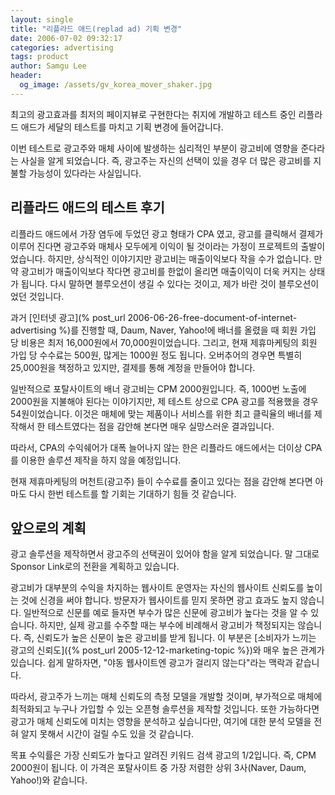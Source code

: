 ```yaml
---
layout: single
title: "리플라드 애드(replad ad) 기획 변경"
date: 2006-07-02 09:32:17
categories: advertising
tags: product
author: Samgu Lee
header:
  og_image: /assets/gv_korea_mover_shaker.jpg
---
```


최고의 광고효과를 최저의 페이지뷰로 구현한다는 취지에 개발하고 테스트 중인 리플라드 애드가 세달의 테스트를 마치고 기획 변경에 들어갑니다.

이번 테스트로 광고주와 매체 사이에 발생하는 심리적인 부분이 광고비에 영향을 준다라는 사실을 알게 되었습니다. 즉, 광고주는 자신의 선택이 있을 경우 더 많은 광고비를 지불할 가능성이 있다라는 사실입니다.

## 리플라드 애드의 테스트 후기

리플라드 애드에서 가장 염두에 두었던 광고 형태가 CPA 였고, 광고를 클릭해서 결제가 이루어 진다면 광고주와 매체사 모두에게 이익이 될 것이라는 가정이 프로젝트의 출발이었습니다. 하지만, 상식적인 이야기지만 광고비는 매출이익보다 작을 수가 없습니다. 만약 광고비가 매출이익보다 작다면 광고비를 한없이 올리면 매출이익이 더욱 커지는 상태가 됩니다. 다시 말하면 블루오션이 생길 수 있다는 것이고, 제가 바란 것이 블루오션이었던 것입니다.

과거 [인터넷 광고](% post_url 2006-06-26-free-document-of-internet-advertising %)를 진행할 때, Daum, Naver, Yahoo!에 배너를 올렸을 때 회원 가입 당 비용은 최저 16,000원에서 70,000원이었습니다. 그리고, 현재 제휴마케팅의 회원 가입 당 수수료는 500원, 많게는 1000원 정도 됩니다. 오버추어의 경우면 특별히 25,000원을 책정하고 있지만, 결제를 통해 계정을 만들어야 합니다.

일반적으로 포탈사이트의 배너 광고비는 CPM 2000원입니다. 즉, 1000번 노출에 2000원을 지불해야 된다는 이야기지만, 제 테스트 상으로 CPA 광고를 적용했을 경우 54원이었습니다. 이것은 매체에 맞는 제품이나 서비스를 위한 최고 클릭율의 배너를 제작해서 한 테스트였다는 점을 감안해 본다면 매우 실망스러운 결과입니다.

따라서, CPA의 수익쉐어가 대폭 늘어나지 않는 한은 리플라드 애드에서는 더이상 CPA를 이용한 솔루션 제작을 하지 않을 예정입니다.

현재 제휴마케팅의 머천트(광고주) 들이 수수료를 줄이고 있다는 점을 감안해 본다면 아마도 다시 한번 테스트를 할 기회는 기대하기 힘들 것 같습니다.

## 앞으로의 계획

광고 솔루션을 제작하면서 광고주의 선택권이 있어야 함을 알게 되었습니다. 말 그대로 Sponsor Link로의 전환을 계획하고 있습니다.

광고비가 대부분의 수익을 차지하는 웹사이트 운영자는 자신의 웹사이트 신뢰도를 높이는 것에 신경을 써야 합니다. 방문자가 웹사이트를 믿지 못하면 광고 효과도 높지 않습니다. 일반적으로 신문를 예로 들자면 부수가 많은 신문에 광고비가 높다는 것을 알 수 있습니다. 하지만, 실제 광고를 수주할 때는 부수에 비례해서 광고비가 책정되지는 않습니다. 즉, 신뢰도가 높은 신문이 높은 광고비를 받게 됩니다. 이 부분은 [소비자가 느끼는 광고의 신뢰도]({% post_url 2005-12-12-marketing-topic %})와 매우 높은 관계가 있습니다. 쉽게 말하자면, "야동 웹사이트엔 광고가 걸리지 않는다"라는 맥락과 같습니다.

따라서, 광고주가 느끼는 매체 신뢰도의 측정 모델을 개발할 것이며, 부가적으로 매체에 최적화되고 누구나 가입할 수 있는 오픈형 솔루션을 제작할 것입니다. 또한 가능하다면 광고가 매체 신뢰도에 미치는 영향을 분석하고 싶습니다만, 여기에 대한 분석 모델을 전혀 알지 못해서 시간이 걸릴 수도 있을 것 같습니다.

목표 수익률은 가장 신뢰도가 높다고 알려진 키워드 검색 광고의 1/2입니다. 즉, CPM 2000원이 됩니다. 이 가격은 포탈사이트 중 가장 저렴한 상위 3사(Naver, Daum, Yahoo!)와 같습니다.

